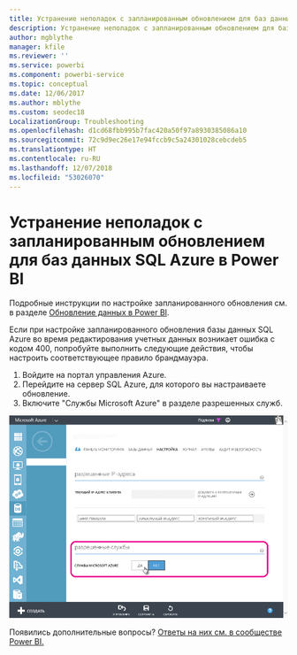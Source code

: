 ```yaml
---
title: Устранение неполадок с запланированным обновлением для баз данных SQL Azure
description: Устранение неполадок с запланированным обновлением для баз данных SQL Azure в Power BI
author: mgblythe
manager: kfile
ms.reviewer: ''
ms.service: powerbi
ms.component: powerbi-service
ms.topic: conceptual
ms.date: 12/06/2017
ms.author: mblythe
ms.custom: seodec18
LocalizationGroup: Troubleshooting
ms.openlocfilehash: d1cd68fbb995b7fac420a50f97a8930385086a10
ms.sourcegitcommit: 72c9d9ec26e17e94fccb9c5a24301028cebcdeb5
ms.translationtype: HT
ms.contentlocale: ru-RU
ms.lasthandoff: 12/07/2018
ms.locfileid: "53026070"
---
```

# <a name="troubleshooting-scheduled-refresh-for-azure-sql-databases-in-power-bi"></a>Устранение неполадок с запланированным обновлением для баз данных SQL Azure в Power BI
Подробные инструкции по настройке запланированного обновления см. в разделе [Обновление данных в Power BI](refresh-data.md).

Если при настройке запланированного обновления базы данных SQL Azure во время редактирования учетных данных возникает ошибка с кодом 400, попробуйте выполнить следующие действия, чтобы настроить соответствующее правило брандмауэра.

1. Войдите на портал управления Azure.
2. Перейдите на сервер SQL Azure, для которого вы настраиваете обновление.
3. Включите "Службы Microsoft Azure" в разделе разрешенных служб.

![Разрешенные службы Azure](media/service-admin-troubleshooting-scheduled-refresh-azure-sql-databases/azurerefresh.png)  

Появились дополнительные вопросы? [Ответы на них см. в сообществе Power BI.](http://community.powerbi.com/)

